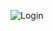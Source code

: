 ![Login](https://user-images.githubusercontent.com/117693943/201795449-6116701b-2b07-4ffd-b461-c57538155a77.PNG)
